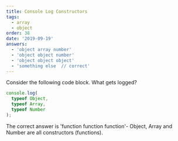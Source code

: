 ```yaml
---
title: Console Log Constructors
tags:
  - array
  - object
order: 38
date: '2019-09-19'
answers:
  - 'object array number'
  - 'object object number'
  - 'object object object'
  - 'something else  // correct'
---
```


Consider the following code block. What gets logged?

```javascript
console.log(
  typeof Object, 
  typeof Array, 
  typeof Number
);
```

<!-- explanation -->

The correct answer is 'function function function'- Object, Array and Number are all constructors (functions).
